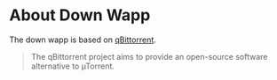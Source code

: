 # About Down Wapp

The down wapp is based on [qBittorrent](https://www.qbittorrent.org/).

> The qBittorrent project aims to provide an open-source software alternative to µTorrent.
